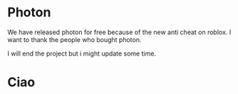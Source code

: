 # Photon
We have released photon for free because of the new anti cheat on roblox.
I want to thank the people who bought photon.

I will end the project but i might update some time.
# Ciao
